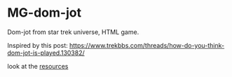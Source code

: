 # MG-dom-jot
Dom-jot from star trek universe, HTML game.

Inspired by this post:
https://www.trekbbs.com/threads/how-do-you-think-dom-jot-is-played.130382/

look at the [resources](resources.md)
